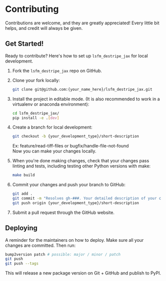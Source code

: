 # Contributing

Contributions are welcome, and they are greatly appreciated! Every little bit
helps, and credit will always be given.

## Get Started!

Ready to contribute? Here's how to set up `lsfm_destripe_jax` for local development.

1. Fork the `lsfm_destripe_jax` repo on GitHub.

2. Clone your fork locally:

    ```bash
    git clone git@github.com:{your_name_here}/lsfm_destripe_jax.git
    ```

3. Install the project in editable mode. (It is also recommended to work in a virtualenv or anaconda environment):

    ```bash
    cd lsfm_destripe_jax/
    pip install -e .[dev]
    ```

4. Create a branch for local development:

    ```bash
    git checkout -b {your_development_type}/short-description
    ```

    Ex: feature/read-tiff-files or bugfix/handle-file-not-found<br>
    Now you can make your changes locally.

5. When you're done making changes, check that your changes pass linting and
   tests, including testing other Python versions with make:

    ```bash
    make build
    ```

6. Commit your changes and push your branch to GitHub:

    ```bash
    git add .
    git commit -m "Resolves gh-###. Your detailed description of your changes."
    git push origin {your_development_type}/short-description
    ```

7. Submit a pull request through the GitHub website.

## Deploying

A reminder for the maintainers on how to deploy.
Make sure all your changes are committed.
Then run:

```bash
bump2version patch # possible: major / minor / patch
git push
git push --tags
```

This will release a new package version on Git + GitHub and publish to PyPI.
